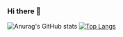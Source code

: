 ### Hi there 👋

<!--
**danwestephane/danwestephane** is a ✨ _special_ ✨ repository because its `README.md` (this file) appears on your GitHub profile.

Here are some ideas to get you started:

- 🔭 I’m currently working on ...
- 🌱 I’m currently learning ...
- 👯 I’m looking to collaborate on ...
- 🤔 I’m looking for help with ...
- 💬 Ask me about ...
- 📫 How to reach me: ...
- 😄 Pronouns: ...
- ⚡ Fun fact: ...
-->
![Anurag's GitHub stats](https://github-readme-stats.vercel.app/apidanwestephane=anuraghazra&show_icons=true&bg_color=00000000)
[![Top Langs](https://github-readme-stats.vercel.app/api/top-langs/danwestephane=anuraghazra&hide_progress=true)](https://github.com/anuraghazra/github-readme-stats)
